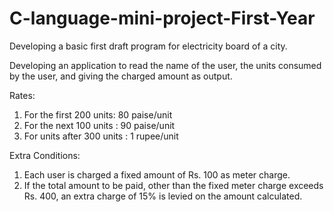 # C-language-mini-project-First-Year
Developing a basic first draft program for electricity board of a city.


Developing an application to read the name of the user, the units consumed by the user, and giving the charged amount as output.

Rates:
1) For the first 200 units: 80 paise/unit
2) For the next 100 units : 90 paise/unit
3) For units after 300 units : 1 rupee/unit

Extra Conditions:
1) Each user is charged a fixed amount of Rs. 100 as meter charge.
2) If the total amount to be paid, other than the fixed meter charge exceeds Rs. 400, an extra charge of 15% is levied on the amount calculated.

